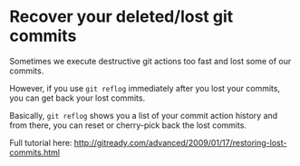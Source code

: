 # Recover your deleted/lost git commits

Sometimes we execute destructive git actions too fast and lost some of our commits.

However, if you use `git reflog` immediately after you lost your commits, you can get back your lost commits.

Basically, `git reflog` shows you a list of your commit action history and from there, you can reset or cherry-pick back the lost commits.

Full tutorial here: http://gitready.com/advanced/2009/01/17/restoring-lost-commits.html
